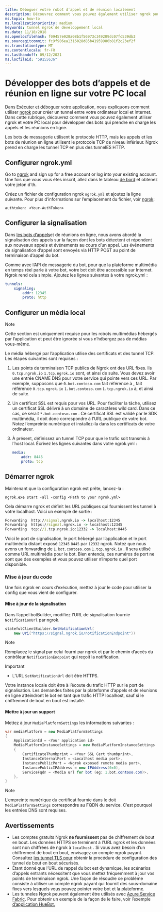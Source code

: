 ```yaml
---
title: Déboguer votre robot d’appel et de réunion localement
description: Découvrez comment vous pouvez également utiliser ngrok pour développer des appels et des bots de réunion en ligne sur votre PC local.
ms.topic: how-to
ms.localizationpriority: medium
keywords: tunnel ngrok de développement local
ms.date: 11/18/2018
ms.openlocfilehash: f09457e920a08b1f56973c349209dc07fc539db3
ms.sourcegitcommit: fc9f906ea1316028d85b41959980b81f2c23ef2f
ms.translationtype: MT
ms.contentlocale: fr-FR
ms.lasthandoff: 09/12/2021
ms.locfileid: "59155636"
---
```

# <a name="develop-calling-and-online-meeting-bots-on-your-local-pc"></a>Développer des bots d’appels et de réunion en ligne sur votre PC local

Dans [Exécuter et déboguer votre application,](../../concepts/build-and-test/debug.md) nous expliquons comment utiliser [ngrok](https://ngrok.com) pour créer un tunnel entre votre ordinateur local et Internet. Dans cette rubrique, découvrez comment vous pouvez également utiliser ngrok et votre PC local pour développer des bots qui prendre en charge les appels et les réunions en ligne.

Les bots de messagerie utilisent le protocole HTTP, mais les appels et les bots de réunion en ligne utilisent le protocole TCP de niveau inférieur. Ngrok prend en charge les tunnel TCP en plus des tunnelES HTTP. 

## <a name="configure-ngrokyml"></a>Configurer ngrok.yml

Go to [ngrok](https://ngrok.com) and sign up for a free account or log into your existing account. Une fois que vous vous êtes inscrit, allez dans le tableau [de bord](https://dashboard.ngrok.com) et obtenez votre jeton d’th.

Créez un fichier de configuration ngrok `ngrok.yml` et ajoutez la ligne suivante. Pour plus d’informations sur l’emplacement du fichier, voir [ngrok](https://ngrok.com/docs#config):

  `authtoken: <Your-AuthToken>`

## <a name="set-up-signaling"></a>Configurer la signalisation

Dans [les bots d’appels](./calls-meetings-bots-overview.md)et de réunions en ligne, nous avons abordé la signalisation des appels sur la façon dont les bots détectent et répondent aux nouveaux appels et événements au cours d’un appel. Les événements de signalisation d’appel sont envoyés via HTTP POST au point de terminaison d’appel du bot.

Comme avec l’API de messagerie du bot, pour que la plateforme multimédia en temps réel parle à votre bot, votre bot doit être accessible sur Internet. Ngrok rend cela simple. Ajoutez les lignes suivantes à votre ngrok.yml :

```yaml
tunnels:
    signaling:
        addr: 12345
        proto: http
```

## <a name="set-up-local-media"></a>Configurer un média local

> [!NOTE]
> Cette section est uniquement requise pour les robots multimédias hébergés par l’application et peut être ignorée si vous n’hébergez pas de médias vous-même.

Le média hébergé par l’application utilise des certificats et des tunnel TCP. Les étapes suivantes sont requises :

1. Les points de terminaison TCP publics de Ngrok ont des URL fixes. Ils `0.tcp.ngrok.io` `1.tcp.ngrok.io` sont, et ainsi de suite. Vous devez avoir une entrée CNAME DNS pour votre service qui pointe vers ces URL. Par exemple, supposons que `0.bot.contoso.com` fait référence à , fait référence `0.tcp.ngrok.io` `1.bot.contoso.com` `1.tcp.ngrok.io` à, et ainsi de suite.
2. Un certificat SSL est requis pour vos URL. Pour faciliter la tâche, utilisez un certificat SSL délivré à un domaine de caractères wild card. Dans ce cas, ce serait `*.bot.contoso.com` . Ce certificat SSL est validé par le SDK multimédia, il doit donc correspondre à l’URL publique de votre bot. Notez l’empreinte numérique et installez-la dans les certificats de votre ordinateur.
3. À présent, définissez un tunnel TCP pour que le trafic soit transmis à l’host local. Écrivez les lignes suivantes dans votre ngrok.yml :

    ```yaml
    media:
        addr: 8445
        proto: tcp
    ```

## <a name="start-ngrok"></a>Démarrer ngrok

Maintenant que la configuration ngrok est prête, lancez-la :

  `ngrok.exe start -all -config <Path to your ngrok.yml>`

Cela démarre ngrok et définit les URL publiques qui fournissent les tunnel à votre localhost. Voici un exemple de sortie :

```cmd
Forwarding  http://signal.ngrok.io -> localhost:12345
Forwarding  https://signal.ngrok.io -> localhost:12345
Forwarding  tcp://1.tcp.ngrok.io:12332 -> localhost:8445
```

Voici le port de signalisation, le port hébergé par l’application et le port multimédia distant exposé `12345` `8445` par `12332` ngrok. Notez que nous avons un forwarding de `1.bot.contoso.com` `1.tcp.ngrok.io` . Il sera utilisé comme URL multimédia pour le bot. Bien entendu, ces numéros de port ne sont que des exemples et vous pouvez utiliser n’importe quel port disponible.

### <a name="update-code"></a>Mise à jour du code

Une fois ngrok en cours d’exécution, mettez à jour le code pour utiliser la config que vous vient de configurer.

#### <a name="update-signaling"></a>Mise à jour de la signalisation

Dans l’appel botBuilder, modifiez l’URL de signalisation fournie `NotificationUrl` par ngrok.

```csharp
statefulClientBuilder.SetNotificationUrl(
    new Uri("https://signal.ngrok.io/notificationEndpoint"))
```

> [!NOTE]
> Remplacez le signal par celui fourni par ngrok et par le chemin d’accès du contrôleur `NotificationEndpoint` qui reçoit la notification.

> [!IMPORTANT]
> * L’URL `SetNotificationUrl` doit être HTTPS.
> 
> Votre instance locale doit être à l’écoute du trafic HTTP sur le port de signalisation. Les demandes faites par la plateforme d’appels et de réunions en ligne atteindront le bot en tant que trafic HTTP localhost, sauf si le chiffrement de bout en bout est installé.

#### <a name="update-media"></a>Mettre à jour un support

Mettez à jour `MediaPlatformSettings` les informations suivantes :

```csharp
var mediaPlatform = new MediaPlatformSettings
{
    ApplicationId = <Your application id>
    MediaPlatformInstanceSettings = new MediaPlatformInstanceSettings
    {
        CertificateThumbprint = <Your SSL Cert thumbprint>,
        InstanceInternalPort = <Localhost media port>,
        InstancePublicPort = <Ngrok exposed remote media port>,
        InstancePublicIPAddress = new IPAddress(0x0),
        ServiceFqdn = <Media url for bot (eg: 1.bot.contoso.com)>,
    },
}
```

> [!NOTE]
> L’empreinte numérique du certificat fournie dans le doit `MediaPlatformSettings` correspondre au FQDN du service. C’est pourquoi les entrées DNS sont requises.

## <a name="caveats"></a>Avertissements

- Les comptes gratuits Ngrok **ne fournissent** pas de chiffrement de bout en bout. Les données HTTPS se terminent à l’URL ngrok et les données sont non chiffrées de ngrok à `localhost` . Si vous avez besoin d’un chiffrement de bout en bout, envisagez un compte ngrok payant. Consultez [les tunnel TLS pour](https://ngrok.com/docs#tls) obtenir la procédure de configuration des tunnel de bout en bout sécurisés.
- Étant donné que l’URL de rappel du bot est dynamique, les scénarios d’appels entrants nécessitent que vous mettez fréquemment à jour vos points de terminaison ngrok. Une façon de résoudre ce problème consiste à utiliser un compte ngrok payant qui fournit des sous-domaine fixes vers lesquels vous pouvez pointer votre bot et la plateforme.
- Les tunneles Ngrok peuvent également être utilisés avec [Azure Service Fabric](/azure/service-fabric/service-fabric-overview). Pour obtenir un exemple de la façon de le faire, voir l’exemple [d’application HueBot.](/microsoftgraph/microsoft-graph-comms-samples/tree/master/Samples/LocalMediaSamples/HueBot/HueBot)
